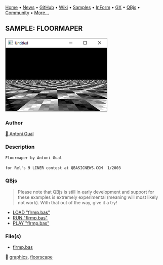 [Home](https://qb64.com) • [News](../../news.md) • [GitHub](https://github.com/QB64Official/qb64) • [Wiki](https://github.com/QB64Official/qb64/wiki) • [Samples](../../samples.md) • [InForm](../../inform.md) • [GX](../../gx.md) • [QBjs](../../qbjs.md) • [Community](../../community.md) • [More...](../../more.md)

## SAMPLE: FLOORMAPER

![screenshot.png](img/screenshot.png)

### Author

[🐝 Antoni Gual](../antoni-gual.md) 

### Description

```text
Floormaper by Antoni Gual

for Rel's 9 LINER contest at QBASICNEWS.COM  1/2003
```

### QBjs

> Please note that QBjs is still in early development and support for these examples is extremely experimental (meaning will most likely not work). With that out of the way, give it a try!

* [LOAD "flrmp.bas"](https://qbjs.org/index.html?src=https://qb64.com/samples/floormaper/src/flrmp.bas)
* [RUN "flrmp.bas"](https://qbjs.org/index.html?mode=auto&src=https://qb64.com/samples/floormaper/src/flrmp.bas)
* [PLAY "flrmp.bas"](https://qbjs.org/index.html?mode=play&src=https://qb64.com/samples/floormaper/src/flrmp.bas)

### File(s)

* [flrmp.bas](src/flrmp.bas)

🔗 [graphics](../graphics.md), [floorscape](../floorscape.md)
